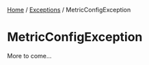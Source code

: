 [Home](/README.md) / [Exceptions](/docs/exceptions/README.md) / MetricConfigException

# MetricConfigException
More to come...
